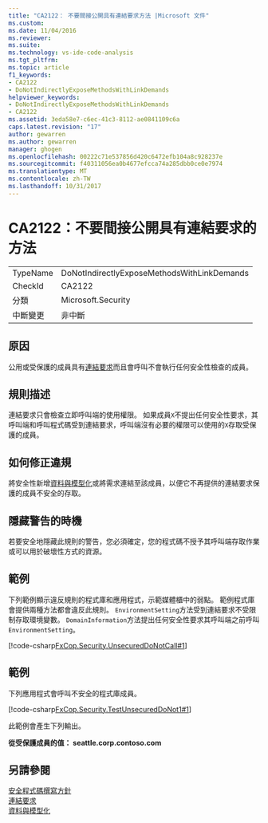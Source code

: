 ```yaml
---
title: "CA2122： 不要間接公開具有連結要求方法 |Microsoft 文件"
ms.custom: 
ms.date: 11/04/2016
ms.reviewer: 
ms.suite: 
ms.technology: vs-ide-code-analysis
ms.tgt_pltfrm: 
ms.topic: article
f1_keywords:
- CA2122
- DoNotIndirectlyExposeMethodsWithLinkDemands
helpviewer_keywords:
- DoNotIndirectlyExposeMethodsWithLinkDemands
- CA2122
ms.assetid: 3eda58e7-c6ec-41c3-8112-ae0841109c6a
caps.latest.revision: "17"
author: gewarren
ms.author: gewarren
manager: ghogen
ms.openlocfilehash: 00222c71e537856d420c6472efb104a8c928237e
ms.sourcegitcommit: f40311056ea0b4677efcca74a285dbb0ce0e7974
ms.translationtype: MT
ms.contentlocale: zh-TW
ms.lasthandoff: 10/31/2017
---
```

# <a name="ca2122-do-not-indirectly-expose-methods-with-link-demands"></a>CA2122：不要間接公開具有連結要求的方法
|||  
|-|-|  
|TypeName|DoNotIndirectlyExposeMethodsWithLinkDemands|  
|CheckId|CA2122|  
|分類|Microsoft.Security|  
|中斷變更|非中斷|  
  
## <a name="cause"></a>原因  
 公用或受保護的成員具有[連結要求](/dotnet/framework/misc/link-demands)而且會呼叫不會執行任何安全性檢查的成員。  
  
## <a name="rule-description"></a>規則描述  
 連結要求只會檢查立即呼叫端的使用權限。 如果成員`X`不提出任何安全性要求，其呼叫端和呼叫程式碼受到連結要求，呼叫端沒有必要的權限可以使用的`X`存取受保護的成員。  
  
## <a name="how-to-fix-violations"></a>如何修正違規  
 將安全性新增[資料與模型化](/dotnet/framework/data/index)或將需求連結至該成員，以便它不再提供的連結要求保護的成員不安全的存取。  
  
## <a name="when-to-suppress-warnings"></a>隱藏警告的時機  
 若要安全地隱藏此規則的警告，您必須確定，您的程式碼不授予其呼叫端存取作業或可以用於破壞性方式的資源。  
  
## <a name="example"></a>範例  
 下列範例顯示違反規則的程式庫和應用程式，示範媒體櫃中的弱點。 範例程式庫會提供兩種方法都會違反此規則。 `EnvironmentSetting`方法受到連結要求不受限制存取環境變數。 `DomainInformation`方法提出任何安全性要求其呼叫端之前呼叫`EnvironmentSetting`。  
  
 [!code-csharp[FxCop.Security.UnsecuredDoNotCall#1](../code-quality/codesnippet/CSharp/ca2122-do-not-indirectly-expose-methods-with-link-demands_1.cs)]  
  
## <a name="example"></a>範例  
 下列應用程式會呼叫不安全的程式庫成員。  
  
 [!code-csharp[FxCop.Security.TestUnsecuredDoNot1#1](../code-quality/codesnippet/CSharp/ca2122-do-not-indirectly-expose-methods-with-link-demands_2.cs)]  
  
 此範例會產生下列輸出。  
  
 **從受保護成員的值： seattle.corp.contoso.com**   
## <a name="see-also"></a>另請參閱  
 [安全程式碼撰寫方針](/dotnet/standard/security/secure-coding-guidelines)   
 [連結要求](/dotnet/framework/misc/link-demands)   
 [資料與模型化](/dotnet/framework/data/index)